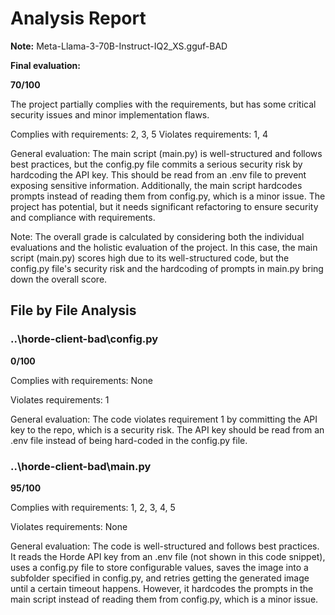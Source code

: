 # Analysis Report

**Note:** Meta-Llama-3-70B-Instruct-IQ2_XS.gguf-BAD

**Final evaluation:**

 **70/100**

The project partially complies with the requirements, but has some critical security issues and minor implementation flaws.

Complies with requirements: 2, 3, 5
Violates requirements: 1, 4

General evaluation: The main script (main.py) is well-structured and follows best practices, but the config.py file commits a serious security risk by hardcoding the API key. This should be read from an .env file to prevent exposing sensitive information. Additionally, the main script hardcodes prompts instead of reading them from config.py, which is a minor issue. The project has potential, but it needs significant refactoring to ensure security and compliance with requirements.

Note: The overall grade is calculated by considering both the individual evaluations and the holistic evaluation of the project. In this case, the main script (main.py) scores high due to its well-structured code, but the config.py file's security risk and the hardcoding of prompts in main.py bring down the overall score.

## File by File Analysis

### ..\horde-client-bad\config.py
**0/100**

Complies with requirements: None

Violates requirements: 1

General evaluation: The code violates requirement 1 by committing the API key to the repo, which is a security risk. The API key should be read from an .env file instead of being hard-coded in the config.py file.

### ..\horde-client-bad\main.py
**95/100**

Complies with requirements:
1, 2, 3, 4, 5

Violates requirements:
None

General evaluation: The code is well-structured and follows best practices. It reads the Horde API key from an .env file (not shown in this code snippet), uses a config.py file to store configurable values, saves the image into a subfolder specified in config.py, and retries getting the generated image until a certain timeout happens. However, it hardcodes the prompts in the main script instead of reading them from config.py, which is a minor issue.

